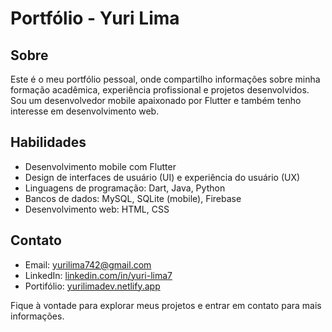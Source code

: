 # Portfólio - Yuri Lima

## Sobre

Este é o meu portfólio pessoal, onde compartilho informações sobre minha formação acadêmica, experiência profissional e projetos desenvolvidos. Sou um desenvolvedor mobile apaixonado por Flutter e também tenho interesse em desenvolvimento web.

## Habilidades

- Desenvolvimento mobile com Flutter
- Design de interfaces de usuário (UI) e experiência do usuário (UX)
- Linguagens de programação: Dart, Java, Python
- Bancos de dados: MySQL, SQLite (mobile), Firebase
- Desenvolvimento web: HTML, CSS

## Contato

- Email: yurilima742@gmail.com
- LinkedIn: [linkedin.com/in/yuri-lima7](https://www.linkedin.com/in/yuri-lima7/)
- Portifólio: [yurilimadev.netlify.app](https://yurilimadev.netlify.app)

Fique à vontade para explorar meus projetos e entrar em contato para mais informações.


